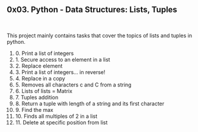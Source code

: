 <h2>0x03. Python - Data Structures: Lists, Tuples</h2>
<br>
<p>This project mainly contains tasks that cover the topics of lists and tuples in python.</p>
<ol>
<li>0. Print a list of integers</li>
<li>1. Secure access to an element in a list</li>
<li>2. Replace element</li>
<li>3. Print a list of integers... in reverse!</li>
<li>4. Replace in a copy</li>
<li>5. Removes all characters c and C from a string</li>
<li>6. Lists of lists = Matrix</li>
<li>7. Tuples addition</li>
<li>8. Return a tuple with length of a string and its first character</li>
<li>9. Find the max</li>
<li>10. Finds all multiples of 2 in a list</li>
<li>11. Delete at specific position from list</li>
</ol>
